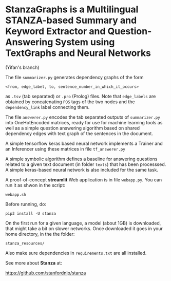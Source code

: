 # StanzaGraphs is a Multilingual STANZA-based Summary and Keyword Extractor and Question-Answering System using TextGraphs and Neural Networks


(Yifan's branch)

The file ```summarizer.py``` generates dependency graphs of the form

```<from, edge_label, to, sentence_number_in_which_it_occurs>```

as ```.tsv``` (tab separated) or ```.pro``` (Prolog) files.
Note that ```edge_labels``` are obtained by concatenating ```POS``` tags of the two nodes and the ```dependency_link``` label connecting them.

The file ```answerer.py``` encodes the tab separated outputs of ```summarizer.py```
into OneHotEncoded matrices, ready for use for machine learning tools as well as a simple question answering algorithm based on shared dependency edges with text graph of the sentences in the document. 

A simple tensorflow keras based neural network implements a Trainer and an Inferencer using these matrices in file ```tf_answerer.py```

A simple symbolic algorithm defines a baseline for answering questions related to a given text document (in folder ```texts```) that has been processsed. A simple keras-based neural network is also included for the same task.

A proof-of-concept **streamlit** Web application is in file ```webapp.py```. You can run it as shwon in the script: 

```webapp.sh```

Before running, do:

```pip3 install -U stanza```

On the first run for a given language, a model (about 1GB) is downloaded,
that might take a bit on slower networks. Once downloaded it goes in your home directory, in the the folder:

```stanza_resources/ ```

Also make sure dependencies in ```requirements.txt``` are all installed.

See more about **Stanza** at:

https://github.com/stanfordnlp/stanza
